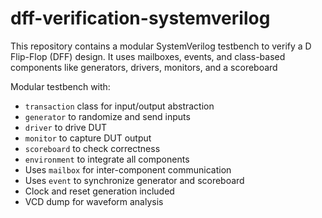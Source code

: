 # dff-verification-systemverilog

This repository contains a modular SystemVerilog testbench to verify a D Flip-Flop (DFF) design. It uses mailboxes, events, and class-based components like generators, drivers, monitors, and a scoreboard

 Modular testbench with:
  - `transaction` class for input/output abstraction
  - `generator` to randomize and send inputs
  - `driver` to drive DUT
  - `monitor` to capture DUT output
  - `scoreboard` to check correctness
  - `environment` to integrate all components
- Uses `mailbox` for inter-component communication
- Uses `event` to synchronize generator and scoreboard
- Clock and reset generation included
- VCD dump for waveform analysis
